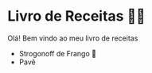 # Livro de Receitas :man_cook:



Olá! Bem vindo ao meu livro de receitas

- Strogonoff de Frango :chicken:
- Pavê